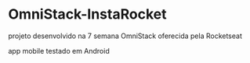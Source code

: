 # OmniStack-InstaRocket

projeto desenvolvido na 7 semana OmniStack oferecida pela Rocketseat

app mobile testado em Android
